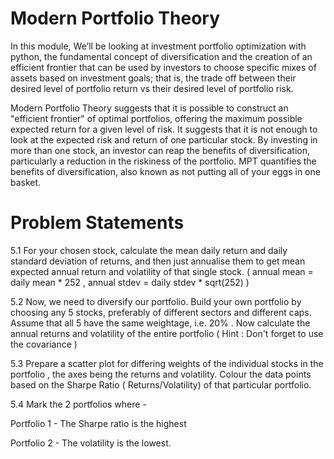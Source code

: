 # Modern Portfolio Theory  

In this module, We’ll be looking at investment portfolio optimization with python, the fundamental concept of diversification and the creation of an efficient frontier that can be used by investors to choose specific mixes of assets based on investment goals; that is, the trade off between their desired level of portfolio return vs their desired level of portfolio risk.  


Modern Portfolio Theory suggests that it is possible to construct an "efficient frontier" of optimal portfolios, offering the maximum possible expected return for a given level of risk. It suggests that it is not enough to look at the expected risk and return of one particular stock. By investing in more than one stock, an investor can reap the benefits of diversification, particularly a reduction in the riskiness of the portfolio. MPT quantifies the benefits of diversification, also known as not putting all of your eggs in one basket.  


# Problem Statements  

5.1 For your chosen stock, calculate the mean daily return and daily standard deviation of returns, and then just annualise them to get mean expected annual return and volatility of that single stock. ( annual mean = daily mean * 252 , annual stdev = daily stdev * sqrt(252) )  

5.2 Now, we need to diversify our portfolio. Build your own portfolio by choosing any 5 stocks, preferably of different sectors and different caps. Assume that all 5 have the same weightage, i.e. 20% . Now calculate the annual returns and volatility of the entire portfolio ( Hint : Don't forget to use the covariance )  

5.3 Prepare a scatter plot for differing weights of the individual stocks in the portfolio , the axes being the returns and volatility. Colour the data points based on the Sharpe Ratio ( Returns/Volatility) of that particular portfolio.  

5.4 Mark the 2 portfolios where -  


Portfolio 1 - The Sharpe ratio is the highest  


Portfolio 2 - The volatility is the lowest.  
